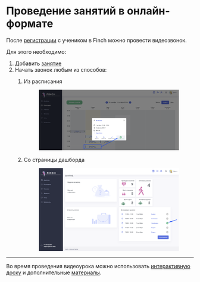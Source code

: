 # Проведение занятий в онлайн-формате

После [регистрации](../../rekomendacii/ssylka-registraciya-uchenika.md) с учеником в Finch можно провести видеозвонок.

Для этого необходимо:

1. Добавить [занятие](../dobavlenie-zanyatii.md)
2. Начать звонок любым из способов:
   1.  Из расписания&#x20;

       <figure><img src="../../.gitbook/assets/image (49).png" alt=""><figcaption></figcaption></figure>
   2.  Со страницы дашборда&#x20;

       <figure><img src="../../.gitbook/assets/image (51).png" alt=""><figcaption></figcaption></figure>

***

Во время проведения видеоурока можно использовать [интерактивную доску](ispolzovanie-interaktivnoi-doski.md) и дополнительные [материалы](broken-reference).
